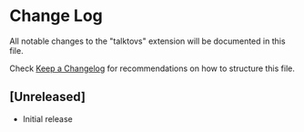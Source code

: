 # Change Log

All notable changes to the "talktovs" extension will be documented in this file.

Check [Keep a Changelog](http://keepachangelog.com/) for recommendations on how to structure this file.

## [Unreleased]

- Initial release